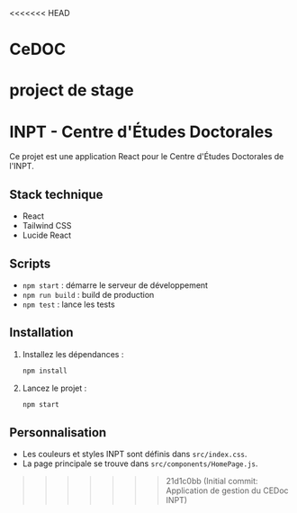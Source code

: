 <<<<<<< HEAD
# CeDOC
project de stage
=======
# INPT - Centre d'Études Doctorales

Ce projet est une application React pour le Centre d'Études Doctorales de l'INPT.

## Stack technique
- React
- Tailwind CSS
- Lucide React

## Scripts
- `npm start` : démarre le serveur de développement
- `npm run build` : build de production
- `npm test` : lance les tests

## Installation
1. Installez les dépendances :
   ```bash
   npm install
   ```
2. Lancez le projet :
   ```bash
   npm start
   ```

## Personnalisation
- Les couleurs et styles INPT sont définis dans `src/index.css`.
- La page principale se trouve dans `src/components/HomePage.js`.
>>>>>>> 21d1c0bb (Initial commit: Application de gestion du CEDoc INPT)
